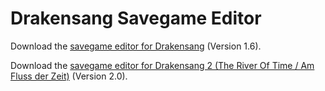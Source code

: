 Drakensang Savegame Editor
==========================

Download the [savegame editor for Drakensang](drakensang-savegame-editor-1.6.zip) (Version 1.6).

Download the [savegame editor for Drakensang 2 (The River Of Time / Am Fluss der Zeit)](drakensang-savegame-editor-2.0.zip) (Version 2.0).

